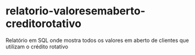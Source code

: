 # relatorio-valoresemaberto-creditorotativo
Relatório em SQL onde mostra todos os valores em aberto de clientes que utilizam o crédito rotativo
